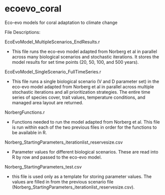 # ecoevo_coral
Eco-evo models for coral adaptation to climate change

File Descriptions:

EcoEvoModel_MultipleScenarios_EndResults.r
-	This file runs the eco-evo model adapted from Norberg et al in parallel across many biological scenarios and stochastic iterations. It stores the model results for set time points (20, 50, 100, and 500 years).

EcoEvoModel_SingleScenario_FullTimeSeries.r
-	This file runs a single biological scenario (V and D parameter set) in the eco-evo model adapted from Norberg et al in parallel across multiple stochastic iterations and all prioritization strategies. The entire time series of species cover, trait values, temperature conditions, and managed area layout are returned.

NorbergFunctions.r
-	Functions needed to run the model adapted from Norberg et al. This file is run within each of the two previous files in order for the functions to be available in R.

Norberg_StartingParameters_iterationlist_reservesize.csv
-	Parameter values for different biological scenarios. These are read into R by row and passed to the eco-evo model.

Norberg_StartingParameters_test.csv
-	this file is used only as a template for storing parameter values. The values are filled in from the previous scenario file (Norberg_StartingParameters_iterationlist_reservesize.csv).
